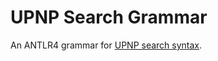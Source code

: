 # UPNP Search Grammar

An ANTLR4 grammar for [UPNP search syntax](http://upnp.org/specs/av/UPnP-av-ContentDirectory-v2-Service.pdf).

